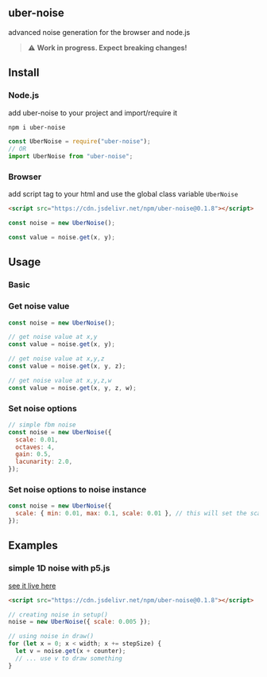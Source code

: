 ## uber-noise

advanced noise generation for the browser and node.js

> :warning: **Work in progress. Expect breaking changes!**

## Install

### Node.js

add uber-noise to your project and import/require it

```bash
npm i uber-noise
```

```javascript
const UberNoise = require("uber-noise");
// OR
import UberNoise from "uber-noise";
```

### Browser

add script tag to your html and use the global class variable `UberNoise`

```html
<script src="https://cdn.jsdelivr.net/npm/uber-noise@0.1.8"></script>
```

```javascript
const noise = new UberNoise();

const value = noise.get(x, y);
```

## Usage

### Basic

### Get noise value

```javascript
const noise = new UberNoise();

// get noise value at x,y
const value = noise.get(x, y);

// get noise value at x,y,z
const value = noise.get(x, y, z);

// get noise value at x,y,z,w
const value = noise.get(x, y, z, w);
```

### Set noise options

```javascript
// simple fbm noise
const noise = new UberNoise({
  scale: 0.01,
  octaves: 4,
  gain: 0.5,
  lacunarity: 2.0,
});
```

### Set noise options to noise instance

```javascript
const noise = new UberNoise({
  scale: { min: 0.01, max: 0.1, scale: 0.01 }, // this will set the scale to a noise instance returning values between 0.01 and 0.1
});
```

## Examples

### simple 1D noise with p5.js

[see it live here](https://flo-bit.github.io/uber-noise/examples/1D/p5-simple-1D-noise.html)

```html
<script src="https://cdn.jsdelivr.net/npm/uber-noise@0.1.8"></script>
```

```javascript
// creating noise in setup()
noise = new UberNoise({ scale: 0.005 });
```

```javascript
// using noise in draw()
for (let x = 0; x < width; x += stepSize) {
  let v = noise.get(x + counter);
  // ... use v to draw something
}
```
